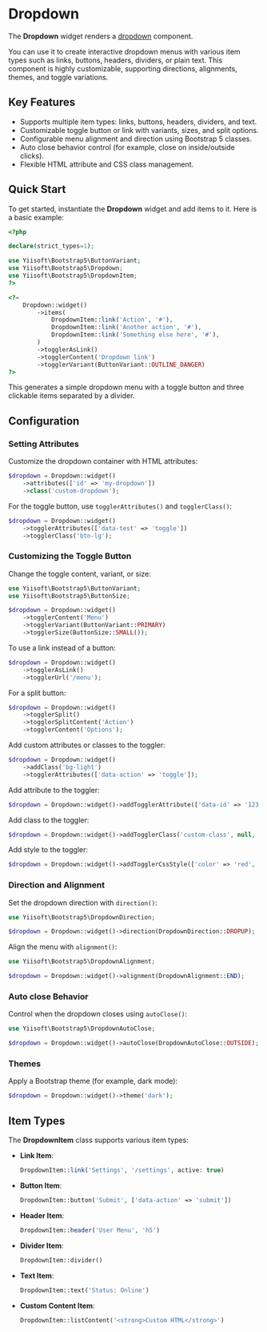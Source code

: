 # Dropdown

The **Dropdown** widget renders a [dropdown](https://getbootstrap.com/docs/5.3/components/dropdowns/#single-button) component.

You can use it to create interactive dropdown menus with various item types such as links, buttons, headers, dividers,
or plain text. This component is highly customizable, supporting directions, alignments, themes, and toggle variations.

## Key Features
- Supports multiple item types: links, buttons, headers, dividers, and text.
- Customizable toggle button or link with variants, sizes, and split options.
- Configurable menu alignment and direction using Bootstrap 5 classes.
- Auto close behavior control (for example, close on inside/outside clicks).
- Flexible HTML attribute and CSS class management.

## Quick Start
To get started, instantiate the **Dropdown** widget and add items to it. Here is a basic example:

```php
<?php

declare(strict_types=1);

use Yiisoft\Bootstrap5\ButtonVariant;
use Yiisoft\Bootstrap5\Dropdown;
use Yiisoft\Bootstrap5\DropdownItem;
?>

<?= 
    Dropdown::widget()
        ->items(
            DropdownItem::link('Action', '#'),
            DropdownItem::link('Another action', '#'),
            DropdownItem::link('Something else here', '#'),
        )
        ->togglerAsLink()
        ->togglerContent('Dropdown link')
        ->togglerVariant(ButtonVariant::OUTLINE_DANGER)
?>
```

This generates a simple dropdown menu with a toggle button and three clickable items separated by a divider.

## Configuration

### Setting Attributes
Customize the dropdown container with HTML attributes:

```php
$dropdown = Dropdown::widget()
    ->attributes(['id' => 'my-dropdown'])
    ->class('custom-dropdown');
```

For the toggle button, use `togglerAttributes()` and `togglerClass()`:

```php
$dropdown = Dropdown::widget()
    ->togglerAttributes(['data-test' => 'toggle'])
    ->togglerClass('btn-lg');
```

### Customizing the Toggle Button
Change the toggle content, variant, or size:

```php
use Yiisoft\Bootstrap5\ButtonVariant;
use Yiisoft\Bootstrap5\ButtonSize;

$dropdown = Dropdown::widget()
    ->togglerContent('Menu')
    ->togglerVariant(ButtonVariant::PRIMARY)
    ->togglerSize(ButtonSize::SMALL());
```

To use a link instead of a button:

```php
$dropdown = Dropdown::widget()
    ->togglerAsLink()
    ->togglerUrl('/menu');
```

For a split button:

```php
$dropdown = Dropdown::widget()
    ->togglerSplit()
    ->togglerSplitContent('Action')
    ->togglerContent('Options');
```

Add custom attributes or classes to the toggler:

```php
$dropdown = Dropdown::widget()
    ->addClass('bg-light')
    ->togglerAttributes(['data-action' => 'toggle']);
```

Add attribute to the toggler:

```php
$dropdown = Dropdown::widget()->addTogglerAttribute(['data-id' => '123']);
```

Add class to the toggler:

```php
$dropdown = Dropdown::widget()->addTogglerClass('custom-class', null, 'another-class', BackgroundColor::PRIMARY);
```

Add style to the toggler:

```php
$dropdown = Dropdown::widget()->addTogglerCssStyle(['color' => 'red', 'font-weight' => 'bold']);
```

### Direction and Alignment
Set the dropdown direction with `direction()`:

```php
use Yiisoft\Bootstrap5\DropdownDirection;

$dropdown = Dropdown::widget()->direction(DropdownDirection::DROPUP);
```

Align the menu with `alignment()`:

```php
use Yiisoft\Bootstrap5\DropdownAlignment;

$dropdown = Dropdown::widget()->alignment(DropdownAlignment::END);
```

### Auto close Behavior
Control when the dropdown closes using `autoClose()`:

```php
use Yiisoft\Bootstrap5\DropdownAutoClose;

$dropdown = Dropdown::widget()->autoClose(DropdownAutoClose::OUTSIDE);
```

### Themes
Apply a Bootstrap theme (for example, dark mode):

```php
$dropdown = Dropdown::widget()->theme('dark');
```

## Item Types
The **DropdownItem** class supports various item types:

- **Link Item**:
  ```php
  DropdownItem::link('Settings', '/settings', active: true)
  ```
- **Button Item**:
  ```php
  DropdownItem::button('Submit', ['data-action' => 'submit'])
  ```
- **Header Item**:
  ```php
  DropdownItem::header('User Menu', 'h5')
  ```
- **Divider Item**:
  ```php
  DropdownItem::divider()
  ```
- **Text Item**:
  ```php
  DropdownItem::text('Status: Online')
  ```
- **Custom Content Item**:
  ```php
  DropdownItem::listContent('<strong>Custom HTML</strong>')
  ```
